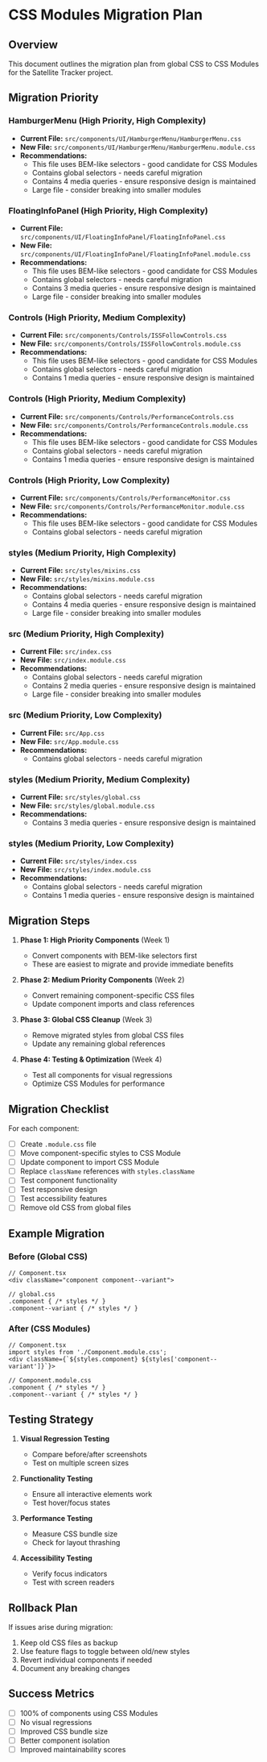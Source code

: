 # CSS Modules Migration Plan

## Overview
This document outlines the migration plan from global CSS to CSS Modules for the Satellite Tracker project.

## Migration Priority

### HamburgerMenu (High Priority, High Complexity)
- **Current File:** `src/components/UI/HamburgerMenu/HamburgerMenu.css`
- **New File:** `src/components/UI/HamburgerMenu/HamburgerMenu.module.css`
- **Recommendations:**
  - This file uses BEM-like selectors - good candidate for CSS Modules
  - Contains global selectors - needs careful migration
  - Contains 4 media queries - ensure responsive design is maintained
  - Large file - consider breaking into smaller modules

### FloatingInfoPanel (High Priority, High Complexity)
- **Current File:** `src/components/UI/FloatingInfoPanel/FloatingInfoPanel.css`
- **New File:** `src/components/UI/FloatingInfoPanel/FloatingInfoPanel.module.css`
- **Recommendations:**
  - This file uses BEM-like selectors - good candidate for CSS Modules
  - Contains global selectors - needs careful migration
  - Contains 3 media queries - ensure responsive design is maintained
  - Large file - consider breaking into smaller modules

### Controls (High Priority, Medium Complexity)
- **Current File:** `src/components/Controls/ISSFollowControls.css`
- **New File:** `src/components/Controls/ISSFollowControls.module.css`
- **Recommendations:**
  - This file uses BEM-like selectors - good candidate for CSS Modules
  - Contains global selectors - needs careful migration
  - Contains 1 media queries - ensure responsive design is maintained

### Controls (High Priority, Medium Complexity)
- **Current File:** `src/components/Controls/PerformanceControls.css`
- **New File:** `src/components/Controls/PerformanceControls.module.css`
- **Recommendations:**
  - This file uses BEM-like selectors - good candidate for CSS Modules
  - Contains global selectors - needs careful migration
  - Contains 1 media queries - ensure responsive design is maintained

### Controls (High Priority, Low Complexity)
- **Current File:** `src/components/Controls/PerformanceMonitor.css`
- **New File:** `src/components/Controls/PerformanceMonitor.module.css`
- **Recommendations:**
  - This file uses BEM-like selectors - good candidate for CSS Modules
  - Contains global selectors - needs careful migration

### styles (Medium Priority, High Complexity)
- **Current File:** `src/styles/mixins.css`
- **New File:** `src/styles/mixins.module.css`
- **Recommendations:**
  - Contains global selectors - needs careful migration
  - Contains 4 media queries - ensure responsive design is maintained
  - Large file - consider breaking into smaller modules

### src (Medium Priority, High Complexity)
- **Current File:** `src/index.css`
- **New File:** `src/index.module.css`
- **Recommendations:**
  - Contains global selectors - needs careful migration
  - Contains 2 media queries - ensure responsive design is maintained
  - Large file - consider breaking into smaller modules

### src (Medium Priority, Low Complexity)
- **Current File:** `src/App.css`
- **New File:** `src/App.module.css`
- **Recommendations:**
  - Contains global selectors - needs careful migration

### styles (Medium Priority, Medium Complexity)
- **Current File:** `src/styles/global.css`
- **New File:** `src/styles/global.module.css`
- **Recommendations:**
  - Contains 3 media queries - ensure responsive design is maintained

### styles (Medium Priority, Low Complexity)
- **Current File:** `src/styles/index.css`
- **New File:** `src/styles/index.module.css`
- **Recommendations:**
  - Contains global selectors - needs careful migration
  - Contains 1 media queries - ensure responsive design is maintained

## Migration Steps

1. **Phase 1: High Priority Components** (Week 1)
   - Convert components with BEM-like selectors first
   - These are easiest to migrate and provide immediate benefits

2. **Phase 2: Medium Priority Components** (Week 2)
   - Convert remaining component-specific CSS files
   - Update component imports and class references

3. **Phase 3: Global CSS Cleanup** (Week 3)
   - Remove migrated styles from global CSS files
   - Update any remaining global references

4. **Phase 4: Testing & Optimization** (Week 4)
   - Test all components for visual regressions
   - Optimize CSS Modules for performance

## Migration Checklist

For each component:

- [ ] Create `.module.css` file
- [ ] Move component-specific styles to CSS Module
- [ ] Update component to import CSS Module
- [ ] Replace `className` references with `styles.className`
- [ ] Test component functionality
- [ ] Test responsive design
- [ ] Test accessibility features
- [ ] Remove old CSS from global files

## Example Migration

### Before (Global CSS)
```tsx
// Component.tsx
<div className="component component--variant">

// global.css
.component { /* styles */ }
.component--variant { /* styles */ }
```

### After (CSS Modules)
```tsx
// Component.tsx
import styles from './Component.module.css';
<div className={`${styles.component} ${styles['component--variant']}`}>

// Component.module.css
.component { /* styles */ }
.component--variant { /* styles */ }
```

## Testing Strategy

1. **Visual Regression Testing**
   - Compare before/after screenshots
   - Test on multiple screen sizes

2. **Functionality Testing**
   - Ensure all interactive elements work
   - Test hover/focus states

3. **Performance Testing**
   - Measure CSS bundle size
   - Check for layout thrashing

4. **Accessibility Testing**
   - Verify focus indicators
   - Test with screen readers

## Rollback Plan

If issues arise during migration:

1. Keep old CSS files as backup
2. Use feature flags to toggle between old/new styles
3. Revert individual components if needed
4. Document any breaking changes

## Success Metrics

- [ ] 100% of components using CSS Modules
- [ ] No visual regressions
- [ ] Improved CSS bundle size
- [ ] Better component isolation
- [ ] Improved maintainability scores
